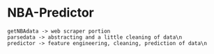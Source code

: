 # NBA-Predictor

	getNBAdata -> web scraper portion
	parsedata -> abstracting and a little cleaning of data\n
	predictor -> feature engineering, cleaning, prediction of data\n
